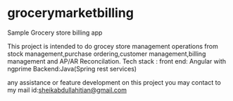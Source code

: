 # grocerymarketbilling
Sample Grocery store billing app 
 
This project is intended to do grocey store management operations from stock management,purchase ordering,customer management,billing management and AP/AR Reconcilation. 
Tech stack :
front end: Angular with ngprime
Backend:Java(Spring rest services)

any assistance or feature development on this project you may contact to my mail id:sheikabdullahitian@gmail.com